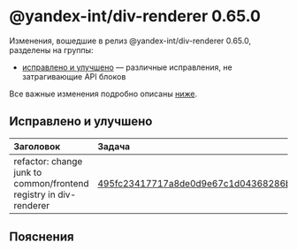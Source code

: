 # @yandex-int/div-renderer 0.65.0

<!-- ЧЕЛОВЕЧЕСКОЕ ВСТУПЛЕНИЕ -->

Изменения, вошедшие в релиз @yandex-int/div-renderer 0.65.0, разделены на группы:

* [исправлено и улучшено](#Исправлено-и-улучшено) — различные исправления, не затрагивающие API блоков

Все важные изменения подробно описаны [ниже](#Пояснения).

## Исправлено и улучшено

| Заголовок                                                         | Задача                                     | PR  |
| :---------------------------------------------------------------- | :----------------------------------------- | :-- |
| refactor: change junk to common/frontend registry in div-renderer | [495fc23417717a8de0d9e67c1d04368286b0125c] | N/A |

## Пояснения

[495fc23417717a8de0d9e67c1d04368286b0125c]: https://a.yandex-team.ru/arc_vcs/commit/495fc23417717a8de0d9e67c1d04368286b0125c
